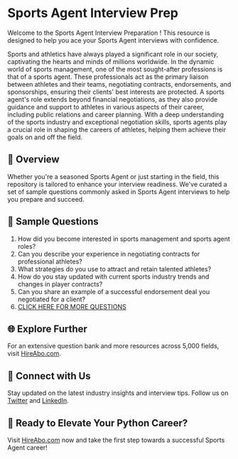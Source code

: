 # Sports Agent Interview Prep

Welcome to the Sports Agent Interview Preparation ! This resource is designed to help you ace your Sports Agent interviews with confidence.

Sports and athletics have always played a significant role in our society, captivating the hearts and minds of millions worldwide. In the dynamic world of sports management, one of the most sought-after professions is that of a sports agent. These professionals act as the primary liaison between athletes and their teams, negotiating contracts, endorsements, and sponsorships, ensuring their clients' best interests are protected. A sports agent's role extends beyond financial negotiations, as they also provide guidance and support to athletes in various aspects of their career, including public relations and career planning. With a deep understanding of the sports industry and exceptional negotiation skills, sports agents play a crucial role in shaping the careers of athletes, helping them achieve their goals on and off the field.

## 🚀 Overview

Whether you're a seasoned Sports Agent or just starting in the field, this repository is tailored to enhance your interview readiness. We've curated a set of sample questions commonly asked in Sports Agent interviews to help you prepare and succeed.

## 📝 Sample Questions

1. How did you become interested in sports management and sports agent roles?
2. Can you describe your experience in negotiating contracts for professional athletes?
3. What strategies do you use to attract and retain talented athletes?
4. How do you stay updated with current sports industry trends and changes in player contracts?
5. Can you share an example of a successful endorsement deal you negotiated for a client?
6. [CLICK HERE FOR MORE QUESTIONS](https://hireabo.com/job/15_2_1/Sports%20Agent)

## 🌐 Explore Further

For an extensive question bank and more resources across 5,000 fields, visit [HireAbo.com](https://www.hireabo.com).

## 📱 Connect with Us

Stay updated on the latest industry insights and interview tips. Follow us on [Twitter](https://twitter.com/hireabo) and [LinkedIn](https://www.linkedin.com/in/hire-abo-3609972a8/).

## 🚀 Ready to Elevate Your Python Career?

Visit [HireAbo.com](https://www.hireabo.com) now and take the first step towards a successful Sports Agent career!